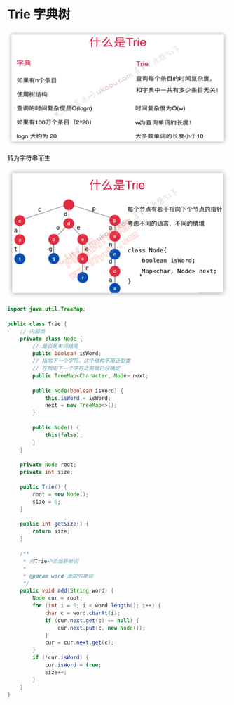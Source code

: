 # Trie 字典树

![image-20210919003401605](https://raw.githubusercontent.com/chihokyo/image_host/develop/20210919003402.png)

转为字符串而生

![image-20210919195114210](https://raw.githubusercontent.com/chihokyo/image_host/develop/20210919195115.png)

```java
import java.util.TreeMap;

public class Trie {
    // 内部类
    private class Node {
        // 是否是单词结尾
        public boolean isWord;
        // 指向下一个字符，这个结构不用泛型类
        // 在指向下一个字符之前就已经确定
        public TreeMap<Character, Node> next;

        public Node(boolean isWord) {
            this.isWord = isWord;
            next = new TreeMap<>();
        }

        public Node() {
            this(false);
        }
    }

    private Node root;
    private int size;

    public Trie() {
        root = new Node();
        size = 0;
    }

    public int getSize() {
        return size;
    }

    /**
     * 向Trie中添加新单词
     *
     * @param word 添加的单词
     */
    public void add(String word) {
        Node cur = root;
        for (int i = 0; i < word.length(); i++) {
            char c = word.charAt(i);
            if (cur.next.get(c) == null) {
                cur.next.put(c, new Node());
            }
            cur = cur.next.get(c);
        }
        if (!cur.isWord) {
            cur.isWord = true;
            size++;
        }
    }
}
```

